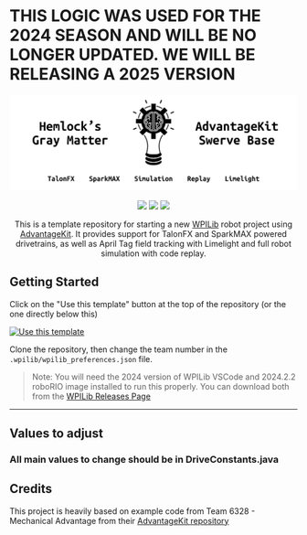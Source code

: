 # THIS LOGIC WAS USED FOR THE 2024 SEASON AND WILL BE NO LONGER UPDATED. WE WILL BE RELEASING A 2025 VERSION


![Hemlock's Gray Matter - AdvantageKit Swerve Base](./docs/images/Github%20Header.png)

<p align="center">
  <a href="https://github.com/wpilibsuite/allwpilib/releases/tag/v2024.3.2"><img src="https://img.shields.io/badge/WPILib-2024.3.2-AC2B37" /></a>
  <a href="https://v6.docs.ctr-electronics.com/en/stable/"><img src="https://img.shields.io/badge/Phoenix6-24.1.0-97D700"></a>
  <a href="https://docs.revrobotics.com/sparkmax/software-resources/spark-max-api-information"><img src="https://img.shields.io/badge/REVLib-2024.2.3-f05a28"></a>
</p>

<p align="center">This is a template repository for starting a new <a href="https://wpilib.org/">WPILib</a> robot project using <a href="https://github.com/Mechanical-Advantage/AdvantageKit">AdvantageKit</a>. It provides support for TalonFX and SparkMAX powered drivetrains, as well as April Tag field tracking with Limelight and full robot simulation with code replay.</p>

## Getting Started

Click on the "Use this template" button at the top of the repository (or the one directly below this)

[![Use this template](https://img.shields.io/badge/Use_this_template-238636?style=for-the-badge)](https://github.com/new?template_name=AdvantageKitSwerveTemplate&template_owner=Hemlock5712)

Clone the repository, then change the team number in the `.wpilib/wpilib_preferences.json` file.

> Note: You will need the 2024 version of WPILib VSCode and 2024.2.2 roboRIO image installed to run this properly. You can download both from the [WPILib Releases Page](https://github.com/wpilibsuite/allwpilib/releases)

---

## Values to adjust

### All main values to change should be in DriveConstants.java



## Credits

This project is heavily based on example code from Team 6328 - Mechanical Advantage from their [AdvantageKit repository](https://github.com/Mechanical-Advantage/AdvantageKit)
